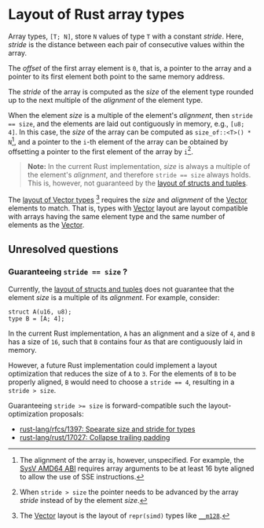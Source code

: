 # Layout of Rust array types

Array types, `[T; N]`, store `N` values of type `T` with a constant _stride_.
Here, _stride_ is the distance between each pair of consecutive values within
the array.

The _offset_ of the first array element is `0`, that is, a pointer to the array
and a pointer to its first element both point to the same memory address.

The _stride_ of the array is computed as the _size_ of the element type rounded up
to the next multiple of the _alignment_ of the element type.

When the element _size_ is a multiple of the element's _alignment_, then `stride
== size`, and the elements are laid out contiguously in memory, e.g., `[u8; 4]`.
In this case, the _size_ of the array can be computed as `size_of::<T>() * N`[^1],
and a pointer to the `i`-th element of the array can be obtained by offsetting a
pointer to the first element of the array by `i`[^2].

> **Note:** In the current Rust implementation, _size_ is always a multiple of
> the element's _alignment_, and therefore `stride == size` always holds. This
> is, however, not guaranteed by the [layout of structs and tuples].

[^1]: The alignment of the array is, however, unspecified. For example, the
[SysV AMD64 ABI] requires array arguments to be at least 16 byte aligned to
allow the use of SSE instructions.

[^2]: When `stride > size` the pointer needs to be advanced by the array
    _stride_ instead of by the element _size_.

[layout of structs and tuples]: ./structs-and-tuples.md
[SysV AMD64 ABI]: https://software.intel.com/sites/default/files/article/402129/mpx-linux64-abi.pdf

The [layout of Vector types][Vector] [^3] requires the _size_ and _alignment_ of
the [Vector] elements to match. That is, types with [Vector] layout are layout
compatible with arrays having the same element type and the same number of
elements as the [Vector].

[^3]: The [Vector] layout is the layout of `repr(simd)` types like [`__m128`].

[Vector]: vectors.md
[`__m128`]: https://doc.rust-lang.org/core/arch/x86_64/struct.__m128.html

## Unresolved questions

### Guaranteeing `stride == size` ?

Currently, the [layout of structs and tuples] does not guarantee that the
element _size_ is a multiple of its _alignment_. For example, consider:

```rust,ignore
struct A(u16, u8);
type B = [A; 4];
```

In the current Rust implementation, `A` has an alignment and a size of `4`, and
`B` has a size of `16`, such that `B` contains four `A`s that are contiguously
laid in memory. 

However, a future Rust implementation could implement a layout optimization that
reduces the size of `A` to `3`. For the elements of `B` to be properly aligned,
`B` would need to choose a `stride == 4`, resulting in a `stride > size`.

Guaranteeing `stride >= size` is forward-compatible such the layout-optimization
proposals:
  
  * [rust-lang/rfcs/1397: Spearate size and stride for types](https://github.com/rust-lang/rfcs/issues/1397)
  * [rust-lang/rust/17027: Collapse trailing padding](https://github.com/rust-lang/rust/issues/17027)
